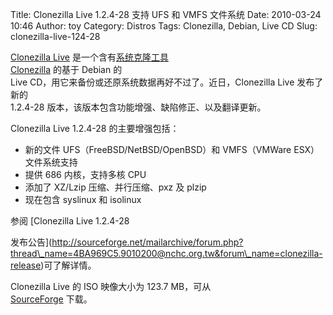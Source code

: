 Title: Clonezilla Live 1.2.4-28 支持 UFS 和 VMFS 文件系统
Date: 2010-03-24 10:46
Author: toy
Category: Distros
Tags: Clonezilla, Debian, Live CD
Slug: clonezilla-live-124-28

[Clonezilla Live](http://clonezilla.org/) 是一个含有[系统克隆工具  
Clonezilla](http://linuxtoy.org/archives/clonezilla.html) 的基于 Debian
的  
Live CD，用它来备份或还原系统数据再好不过了。近日，Clonezilla Live
发布了新的  
1.2.4-28 版本，该版本包含功能增强、缺陷修正、以及翻译更新。

Clonezilla Live 1.2.4-28 的主要增强包括：

+ 新的文件 UFS（FreeBSD/NetBSD/OpenBSD）和 VMFS（VMWare
ESX）文件系统支持  
+ 提供 686 内核，支持多核 CPU  
+ 添加了 XZ/Lzip 压缩、并行压缩、pxz 及 plzip  
+ 现在包含 syslinux 和 isolinux

参阅 [Clonezilla Live 1.2.4-28  

发布公告](http://sourceforge.net/mailarchive/forum.php?thread\_name=4BA969C5.9010200@nchc.org.tw&forum\_name=clonezilla-release)可了解详情。

Clonezilla Live 的 ISO 映像大小为 123.7 MB，可从  
[SourceForge](http://sourceforge.net/projects/clonezilla/files/) 下载。
